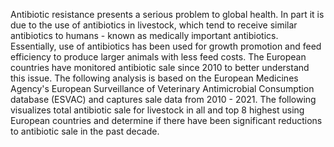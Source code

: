 Antibiotic resistance presents a serious problem to global health. In part it is 
due to the use of antibiotics in livestock, which tend to receive similar antibiotics 
to humans - known as medically important antibiotics. Essentially, use of antibiotics 
has been used for growth promotion and feed efficiency to produce larger animals 
with less feed costs. The European countries have monitored antibiotic sale 
since 2010 to better understand this issue. The following analysis is based on
the European Medicines Agency's European Surveillance of Veterinary Antimicrobial 
Consumption database (ESVAC) and captures sale data from 2010 - 2021. The following 
visualizes total antibiotic sale for livestock in all and top 8 highest using European countries 
and determine if there have been significant reductions to antibiotic sale in the past decade.
